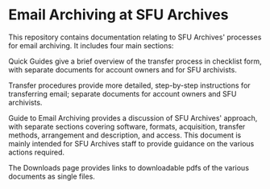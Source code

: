 # Email Archiving at SFU Archives

This repository contains documentation relating to SFU Archives' processes for email archiving. It includes four main sections:

Quick Guides give a brief overview of the transfer process in checklist form, with separate documents for account owners and for SFU archivists.

Transfer procedures provide more detailed, step-by-step instructions for transferring email; separate documents for account owners and SFU archivists.

Guide to Email Archiving provides a discussion of SFU Archives' approach, with separate sections covering software, formats, acquisition, transfer methods, arrangement and description, and access. This document is mainly intended for SFU Archives staff to provide guidance on the various actions required.

The Downloads page provides links to downloadable pdfs of the various documents as single files.
